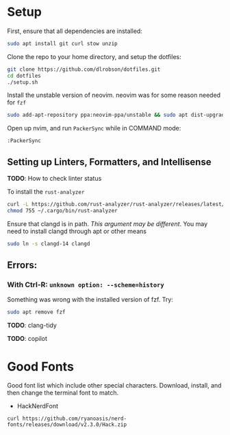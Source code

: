 # Setup

First, ensure that all dependencies are installed:
```bash
sudo apt install git curl stow unzip
```

Clone the repo to your home directory, and setup the dotfiles:
```bash
git clone https://github.com/dlrobson/dotfiles.git
cd dotfiles
./setup.sh
```

Install the unstable version of neovim. neovim was for some reason needed for `fzf`
```bash
sudo add-apt-repository ppa:neovim-ppa/unstable && sudo apt dist-upgrade
```

Open up nvim, and run `PackerSync` while in COMMAND mode:
```vim
:PackerSync
```

## Setting up Linters, Formatters, and Intellisense

**TODO**: How to check linter status


To install the `rust-analyzer`
```bash
curl -L https://github.com/rust-analyzer/rust-analyzer/releases/latest/download/rust-analyzer-$(uname -m)-unknown-linux-gnu.gz | gunzip -c - > ~/.cargo/bin/rust-analyzer
chmod 755 ~/.cargo/bin/rust-analyzer
```

Ensure that clangd is in path. *This argument may be different*. You may need to install clangd through apt or other means
```bash
sudo ln -s clangd-14 clangd
```
## Errors:

### With Ctrl-R: `unknown option: --scheme=history`

Something was wrong with the installed version of fzf. Try:
```bash
sudo apt remove fzf
```

**TODO**: clang-tidy

**TODO**: copilot

# Good Fonts

Good font list which include other special characters. Download, install, and then change the terminal font to match.

- HackNerdFont
```
curl https://github.com/ryanoasis/nerd-fonts/releases/download/v2.3.0/Hack.zip
```


